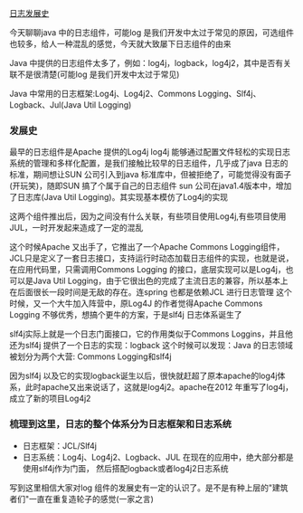 [日志发展史](https://zhuanlan.zhihu.com/p/133582429)

今天聊聊java 中的日志组件，可能log 是我们开发中太过于常见的原因，可选组件也较多，给人一种混乱的感觉，今天就大致屡下日志组件的由来

Java 中提供的日志组件太多了，例如：log4j，logback，log4j2，其中是否有关联不是很清楚(可能log 是我们开发中太过于常见)

Java 中常用的日志框架:Log4j、Log4j2、Commons Logging、Slf4j、Logback、Jul(Java Util Logging)

### 发展史
最早的日志组件是Apache 提供的Log4j
log4j 能够通过配置文件轻松的实现日志系统的管理和多样化配置，是我们接触比较早的日志组件，几乎成了java 日志的标准，期间想让SUN 公司引入到java 标准库中，但被拒绝了，可能觉得没有面子(开玩笑)，随即SUN 搞了个属于自己的日志组件
sun 公司在java1.4版本中，增加了日志库(Java Util Logging)。其实现基本模仿了Log4j的实现

这两个组件推出后，因为之间没有什么关联，有些项目使用Log4j,有些项目使用JUL，一时开发起来造成了一定的混乱

这个时候Apache 又出手了，它推出了一个Apache Commons Logging组件，JCL只是定义了一套日志接口，支持运行时动态加载日志组件的实现，也就是说，在应用代码里，只需调用Commons Logging 的接口，底层实现可以是Log4j，也可以是Java Util Logging，由于它很出色的完成了主流日志的兼容，所以基本上在后面很长一段时间是无敌的存在。连spring 也都是依赖JCL 进行日志管理
这个时候，又一个大牛加入阵营中，原Log4J 的作者觉得Apache Commons Logging 不够优秀，想搞个更牛的方案，于是slf4j 日志体系诞生了

slf4j实际上就是一个日志门面接口，它的作用类似于Commons Loggins，并且他还为slf4j 提供了一个日志的实现：logback
这个时候可以发现：Java 的日志领域被划分为两个大营: Commons Logging和slf4j

因为slf4j 以及它的实现logback诞生以后，很快就赶超了原本apache的log4j体系，此时apache又出来说话了，这就是log4j2。apache在2012 年重写了log4j， 成立了新的项目Log4j2

### 梳理到这里，日志的整个体系分为日志框架和日志系统
- 日志框架：JCL/Slf4j
- 日志系统：Log4j、Log4j2、Logback、JUL
在现在的应用中，绝大部分都是使用slf4j作为门面， 然后搭配logback或者log4j2日志系统

写到这里相信大家对log 组件的发展史有一定的认识了。是不是有种上层的"建筑者们"一直在重复造轮子的感觉(一家之言)